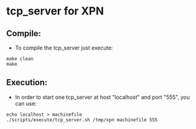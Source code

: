 
# tcp_server for XPN


## Compile:

* To compile the tcp_server just execute:
```
make clean
make
```

## Execution:

* In order to start one tcp_server at host "localhost" and port "555", you can use:
```
echo localhost > machinefile
./scripts/execute/tcp_server.sh /tmp/xpn machinefile 555
```

